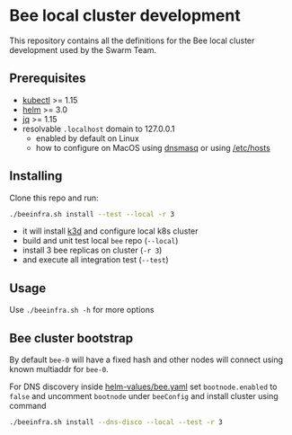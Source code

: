 # Bee local cluster development

This repository contains all the definitions for the Bee local cluster development used by the Swarm Team.

## Prerequisites

* [kubectl](https://kubernetes.io/docs/tasks/tools/install-kubectl/) >= 1.15
* [helm](https://helm.sh/docs/intro/install/) >= 3.0
* [jq](https://stedolan.github.io/jq/download/) >= 1.15
* resolvable `.localhost` domain to 127.0.0.1
    * enabled by default on Linux
    * how to configure on MacOS using [dnsmasq](DNS.md) or using [/etc/hosts](DNS.md#populate-etchosts)

## Installing

Clone this repo and run:

```bash
./beeinfra.sh install --test --local -r 3
```

* it will install [k3d](https://k3d.io/) and configure local k8s cluster
* build and unit test local `bee` repo (`--local`)
* install 3 bee replicas on cluster (`-r 3`)
* and execute all integration test (`--test`)

## Usage

Use `./beeinfra.sh -h` for more options

## Bee cluster bootstrap

By default `bee-0` will have a fixed hash and other nodes will connect using known multiaddr for `bee-0`.

For DNS discovery inside [helm-values/bee.yaml](helm-values/bee.yaml) set `bootnode.enabled` to `false` and uncomment `bootnode` under `beeConfig` and install cluster using command
```bash
./beeinfra.sh install --dns-disco --local --test -r 3
```

